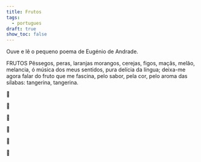 ```yaml
---
title: Frutos
tags:
  - portugues
draft: true
show_toc: false
---
```

Ouve e lê o pequeno poema de Eugénio de Andrade.

FRUTOS
Pêssegos, peras, laranjas
morangos, cerejas, figos,
maçãs, melão, melancia,
ó música dos meus sentidos,
pura delícia da língua;
deixa-me agora falar
do fruto que me fascina,
pelo sabor, pela cor,
pelo aroma das sílabas:
tangerina, tangerina. 


<e-moji> 🍑 </e-moji>

<e-moji> 🍐 </e-moji>

<e-moji> 🍓 </e-moji>


<e-moji> 🍒 </e-moji> 

<e-moji> 🍉 </e-moji> 

<e-moji> 🍈 </e-moji> 




<e-moji>
